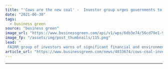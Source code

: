 ```yaml
---
title: "'Cows are the new coal' -  Investor group urges governments to set clear emissions goals for agricultural sector"
date: "2021-06-30"
tags: 
  - business green
source: "business green"
image_url: "https://www.businessgreen.com/api/v1/wps/6db3e74/56cd79e1-917a-48f7-a05d-bd9535961380/4/cattle-market-185x114.png"
image_fp: "/assets/img/post_thumbnails/115.png"
lead: "
 FAIRR group of investors warns of significant financial and environmental risks if 'cow shaped hole' at the heart of global decarbonisation efforts it not addressed ..."
article_url: "https://www.businessgreen.com/news/4033674/cows-coal-investor-group-urges-governments-set-emissions-goals-agricultural-sector"
---
```


---
